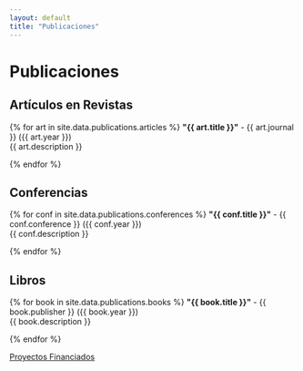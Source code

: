 ```yaml
---
layout: default
title: "Publicaciones"
---
```


# Publicaciones

## Artículos en Revistas
{% for art in site.data.publications.articles %}
**"{{ art.title }}"** - {{ art.journal }} ({{ art.year }})  
{{ art.description }}

{% endfor %}

## Conferencias
{% for conf in site.data.publications.conferences %}
**"{{ conf.title }}"** - {{ conf.conference }} ({{ conf.year }})  
{{ conf.description }}

{% endfor %}

## Libros
{% for book in site.data.publications.books %}
**"{{ book.title }}"** - {{ book.publisher }} ({{ book.year }})  
{{ book.description }}

{% endfor %}

[Proyectos Financiados](grants.md)
